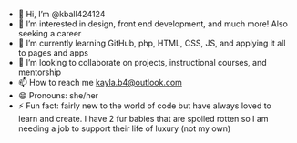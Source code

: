 - 👋 Hi, I’m @kball424124
- 👀 I’m interested in design, front end development, and much more! Also seeking a career
- 🌱 I’m currently learning GitHub, php, HTML, CSS, JS, and applying it all to pages and apps
- 💞️ I’m looking to collaborate on projects, instructional courses, and mentorship
- 📫 How to reach me kayla.b4@outlook.com
- 😄 Pronouns: she/her
- ⚡ Fun fact: fairly new to the world of code but have always loved to learn and create. I have 2 fur babies that are spoiled rotten so I am needing a job to support their life of luxury (not my own)
 

<!---
kball424124/kball424124 is a ✨ special ✨ repository because its `README.md` (this file) appears on your GitHub profile.
You can click the Preview link to take a look at your changes.
--->
